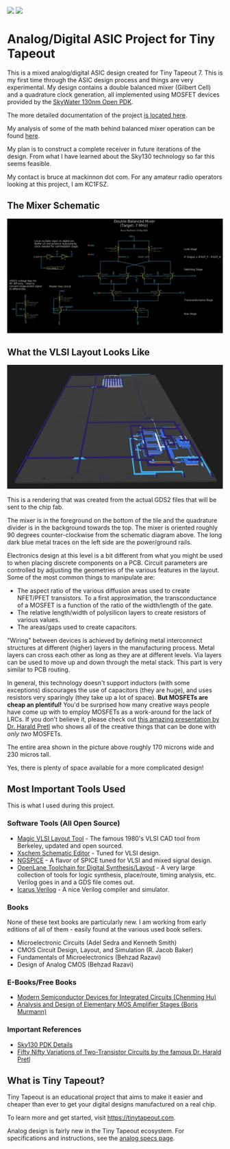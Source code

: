 ![](../../workflows/gds/badge.svg) ![](../../workflows/docs/badge.svg)

# Analog/Digital ASIC Project for Tiny Tapeout

This is a mixed analog/digital ASIC design created for Tiny Tapeout 7. This is my first time through the ASIC design process and things are very experimental.
My design contains a double balanced mixer (Gilbert Cell) and a quadrature 
clock generation, all implemented using MOSFET devices provided by 
the [SkyWater 130nm Open PDK](https://skywater-pdk.readthedocs.io/en/main/).

The more detailed documentation of the project [is located here](docs/info.md).

My analysis of some of the math behind balanced mixer operation can be found [here](docs/math.md).

My plan is to construct a complete receiver in future iterations of the design.
From what I have learned about the Sky130 technology so far this 
seems feasible.

My contact is bruce at mackinnon dot com. For any amateur radio operators looking 
at this project, I am KC1FSZ.

## The Mixer Schematic

![Mixer](docs/cap2.jpg)

## What the VLSI Layout Looks Like

![Layout](docs/cap3.jpg)

This is a rendering that was created from the actual GDS2 files that will be sent 
to the chip fab.  

The mixer is in the foreground on the bottom of the tile and the quadrature divider is 
in the background towards the top. The mixer is oriented roughly 90 degrees counter-clockwise
from the schematic diagram above. The long dark blue metal traces on the left side 
are the power/ground rails.

Electronics design at this level is a bit different from what you might be used 
to when placing discrete components on a PCB. Circuit parameters are controlled 
by adjusting the geometries of the various features in the layout.  Some of the 
most common things to manipulate are:
* The aspect ratio of the various diffusion areas used to create NFET/PFET transistors.
To a first approximation, the transconductance of a MOSFET is a function 
of the ratio of the width/length of the gate.
* The relative length/width of polysilicon layers to create resistors of 
various values.
* The areas/gaps used to create capacitors.

"Wiring" between devices is achieved by defining metal interconnect structures 
at different (higher) layers in the manufacturing process. Metal layers can 
cross each other as long as they are at different levels.  Via layers can 
be used to move up and down through the metal stack. This part is very 
similar to PCB routing.

In general, this technology doesn't support inductors (with some exceptions) 
discourages the use of capacitors (they are huge), and uses resistors 
very sparingly (they take up a lot of space). **But MOSFETs are cheap an plentiful!**
You'd be surprised how many creative ways people have come up with to 
employ MOSFETs as a work-around for the lack of LRCs. If you don't believe it, 
please check out [this amazing presentation by Dr. Harald Pretl](https://www.mos-ak.org/spring_2022/presentations/Pretl_Spring_MOS-AK_2022.pdf) who shows 
all of the creative things that can be done with _only two_ MOSFETs.

The entire area shown in the picture above roughly 170 microns wide and 230 micros tall.

Yes, there is plenty of space available for a more complicated design!

## Most Important Tools Used

This is what I used during this project.  

### Software Tools (All Open Source)

* [Magic VLSI Layout Tool](http://opencircuitdesign.com/magic/) - The famous 1980's VLSI CAD tool from 
Berkeley, updated and open sourced.
* [Xschem Schematic Editor](http://repo.hu/projects/xschem/xschem_man/xschem_man.html) - Tuned for VLSI design.
* [NGSPICE](https://ngspice.sourceforge.io/) - A flavor of SPICE tuned for VLSI and mixed signal design.
* [OpenLane Toolchain for Digital Synthesis/Layout](https://efabless.com/openlane) - A very large 
collection of tools for logic synthesis, place/route, timing analysis, etc.  Verilog goes in and a GDS file comes out.
* [Icarus Verilog](https://steveicarus.github.io/iverilog/) - A nice Verilog compiler and simulator.

### Books

None of these text books are particularly new. I am working from early 
editions of all of them - easily found at the various used book sellers.

* Microelectronic Circuits (Adel Sedra and Kenneth Smith)
* CMOS Circuit Design, Layout, and Simulation (R. Jacob Baker)
* Fundamentals of Microelectronics (Behzad Razavi)
* Design of Analog CMOS (Behzad Razavi)

### E-Books/Free Books

* [Modern Semiconductor Devices for Integrated Circuits (Chenming Hu)](https://www.chu.berkeley.edu/modern-semiconductor-devices-for-integrated-circuits-chenming-calvin-hu-2010/)
* [Analysis and Design of Elementary MOS Amplifier Stages (Boris Murmann)](https://github.com/bmurmann/Book-on-MOS-stages/blob/main/book/Analysis%20and%20Design%20of%20Elementary%20MOS%20Amplifier%20Stages.pdf)

### Important References

* [Sky130 PDK Details](https://isn.ucsd.edu/courses/beng207/lectures/Tim_Edwards_2021_slides.pdf)
* [Fifty Nifty Variations of Two-Transistor Circuits by the famous Dr. Harald Pretl](https://www.mos-ak.org/spring_2022/presentations/Pretl_Spring_MOS-AK_2022.pdf)

## What is Tiny Tapeout?

Tiny Tapeout is an educational project that aims to make it easier and cheaper than ever to get your digital designs manufactured on a real chip.

To learn more and get started, visit https://tinytapeout.com.

Analog design is fairly new in the Tiny Tapeout ecosystem. For specifications and 
instructions, see the [analog specs page](https://tinytapeout.com/specs/analog/).
